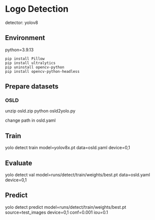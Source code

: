 # Logo Detection
detector: yolov8

## Environment
python=3.9.13
```
pip install Pillow
pip install ultralytics
pip uninstall opencv-python
pip install opencv-python-headless
```

## Prepare datasets
### OSLD
unzip osld.zip
python osld2yolo.py

change path in osld.yaml

## Train
yolo detect train model=yolov8x.pt data=osld.yaml device=0,1

## Evaluate
yolo detect val model=runs/detect/train/weights/best.pt data=osld.yaml device=0,1

## Predict
yolo detect predict model=runs/detect/train/weights/best.pt source=test_images device=0,1 conf=0.001 iou=0.1